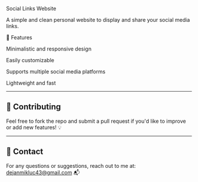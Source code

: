 Social Links Website

A simple and clean personal website to display and share your social media links.

🚀 Features

Minimalistic and responsive design

Easily customizable

Supports multiple social media platforms

Lightweight and fast

---

## 🤝 Contributing
Feel free to fork the repo and submit a pull request if you'd like to improve or add new features! 💡

---

## 📧 Contact
For any questions or suggestions, reach out to me at: dejanmikluc43@gmail.com 📬
